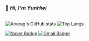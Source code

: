 ### :rabbit: *Hi, I'm YunHwi*



\
![Anurag's GitHub stats](https://github-readme-stats.vercel.app/api?username=88yhtserof&show_icons=true&title_color=6A5ACD&text_color=483D8B&icon_color=FFD700)
![Top Langs](https://github-readme-stats.vercel.app/api/top-langs/?username=88yhtserof&layout=compact&title_color=6A5ACD)

[![Naver Badge](https://img.shields.io/badge/Naver-03C75A?style=flat-square&logo=Naver&logoColor=white&link=mailto:88yhtserof@naver.com)](mailto:88yhtserof@naver.com)
[![Gmail Badge](https://img.shields.io/badge/Gmail-d14836?style=flat-square&logo=Gmail&logoColor=white&link=mailto:88yhtserofg@gmail.com)](mailto:88yhtserofg@gmail.com)
